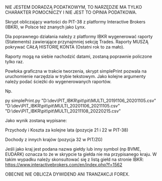 NIE JESTEM DORADZĄ PODATKOWYM, TO NARZĘDZIE MA TYLKO CHARAKTER POMOCNICZY I NIE JEST TO OPINIA PODATKOWA.

Skrypt obliczający wartości do PIT-38 z platformy Interactive Brokers (IBKR), w Polsce też znanych jako Lynx.

Dla poprawnego działania należy z platformy IBKR wygenerować raporty (Statements) zawierające przynajmniej sekcję Trades. Raporty MUSZĄ pokrywać CAŁĄ HISTORIĘ KONTA (Ostatni rok to za mało).

Raporty mogą na siebie nachodzić datami, zostaną poprawnie policzone tylko raz.

Powłoka graficzna w trakcie tworzenia, skrypt simplePrint pozwala na uruchomienie narzędzia w trybie tekstowym. Jako kolejne argumenty należy podać ścieżki do wygenerowanych raportów.

Np.  

py simplePrint.py "D:\dev\PIT_IBKR\pit\pit\MULTI_20191106_20201105.csv" "D:\dev\PIT_IBKR\pit\pit\MULTI_20201106_20211105.csv" "D:\dev\PIT_IBKR\pit\pit\MULTI_20211108_20220215.csv"

Jako wynik zostaną wypisane:

Przychody i Koszta za kolejne lata (pozycje 21 i 22 w PIT-38)

Dochody z innych krajów (pozycja 32 w PIT/ZG)

Jeśli jako kraj jest podana nazwa giełdy lub inny symbol (np BVME, EUDARK) oznacza to że w skrypcie ta giełda nie ma przypisanego kraju. W takim wypadku należy skonsultować się z listą giełd na stronie IBKR: https://www.interactivebrokers.com/en/index.php?f=1562

OBECNIE NIE OBLICZA DYWIDEND ANI TRANZAKCJI FOREX.
